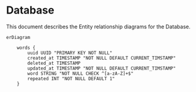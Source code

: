 # Database 

This document describes the Entity relationship diagrams for the Database.

```mermaid
erDiagram

	words {
        uuid UUID "PRIMARY KEY NOT NULL"
        created_at TIMESTAMP "NOT NULL DEFAULT CURRENT_TIMSTAMP"
        deleted_at TIMESTAMP
        updated_at TIMESTAMP "NOT NULL DEFAULT CURRENT_TIMSTAMP"
        word STRING "NOT NULL CHECK ^[a-zA-Z]+$"
        repeated INT "NOT NULL DEFAULT 1"
	}
```

